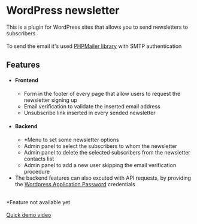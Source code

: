# WordPress newsletter
<div>This is a plugin for WordPress sites that allows you to send newsletters to subscribers</div>
<br>
<div>To send the email it's used <a href="https://github.com/PHPMailer/PHPMailer">PHPMailer library</a> with SMTP authentication</div>
<div>
  <h2>Features</h2>
  <ul>
    <li>
      <h4>Frontend</h4>
      <ul>
        <li>Form in the footer of every page that allow users to request the newsletter signing up</li>
        <li>Email verification to validate the inserted email address</li>
        <li>Unsubscribe link inserted in every sended newsletter</li>
      </ul>
    </li>
    <li>
      <h4>Backend</h4>
      <ul>
        <li>*Menu to set some newsletter options</li>
        <li>Admin panel to select the subscribers to whom the newsletter</li>
        <li>Admin panel to delete the selected subscribers from the newsletter contacts list</li>
        <li>Admin panel to add a new user skipping the email verification procedure</li>
      </ul>
    </li>
    <li>The backend features can also excuted with API requests, by providing the <a href="https://make.wordpress.org/core/2020/11/05/application-passwords-integration-guide/">Wordpress Application Password</a> credentials</li>
  </ul>
  <br>
  <div>*Feature not available yet</div>
  <br>
  <div><a href="https://user-images.githubusercontent.com/95185311/204027983-ec64b742-0e26-4a9f-b967-6e8227043832.mp4">Quick demo video</a></div>
  </div>
</div>
